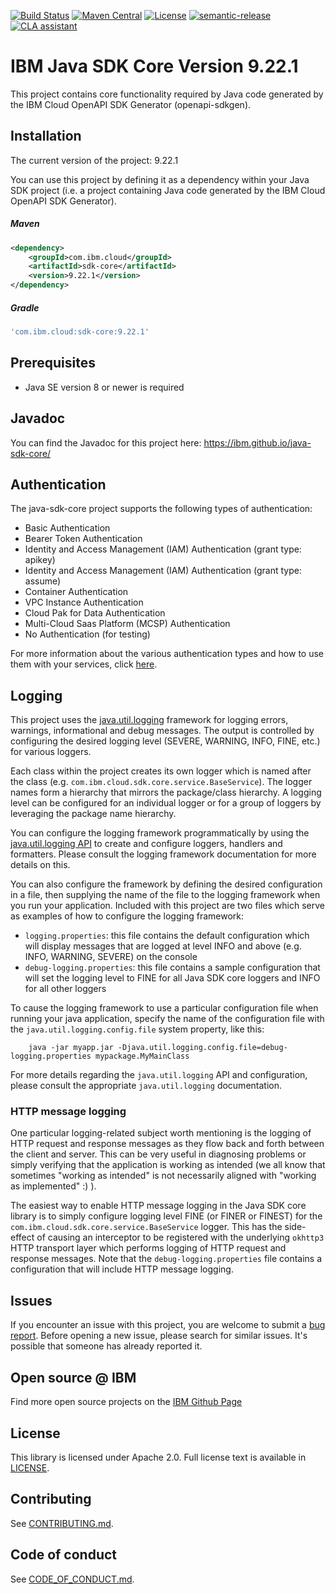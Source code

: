 [![Build Status](https://app.travis-ci.com/IBM/java-sdk-core.svg?branch=main)](https://app.travis-ci.com/IBM/java-sdk-core)
[![Maven Central](https://maven-badges.herokuapp.com/maven-central/com.ibm.cloud/sdk-core/badge.svg)](https://maven-badges.herokuapp.com/maven-central/com.ibm.cloud/sdk-core)
[![License](https://img.shields.io/badge/License-Apache%202.0-blue.svg)](https://opensource.org/licenses/Apache-2.0)
[![semantic-release](https://img.shields.io/badge/%20%20%F0%9F%93%A6%F0%9F%9A%80-semantic--release-e10079.svg)](https://github.com/semantic-release/semantic-release)
[![CLA assistant](https://cla-assistant.io/readme/badge/ibm/java-sdk-core)](https://cla-assistant.io/ibm/java-sdk-core)

# IBM Java SDK Core Version 9.22.1
This project contains core functionality required by Java code generated by the IBM Cloud OpenAPI SDK Generator
(openapi-sdkgen).

## Installation
The current version of the project: 9.22.1

You can use this project by defining it as a dependency within your Java SDK project
(i.e. a project containing Java code generated by the IBM Cloud OpenAPI SDK Generator).

##### Maven
```xml
<dependency>
	<groupId>com.ibm.cloud</groupId>
	<artifactId>sdk-core</artifactId>
	<version>9.22.1</version>
</dependency>
```

##### Gradle

```gradle
'com.ibm.cloud:sdk-core:9.22.1'
```

## Prerequisites
- Java SE version 8 or newer is required

## Javadoc
You can find the Javadoc for this project here: https://ibm.github.io/java-sdk-core/

## Authentication
The java-sdk-core project supports the following types of authentication:
- Basic Authentication
- Bearer Token Authentication
- Identity and Access Management (IAM) Authentication (grant type: apikey)
- Identity and Access Management (IAM) Authentication (grant type: assume)
- Container Authentication
- VPC Instance Authentication
- Cloud Pak for Data Authentication
- Multi-Cloud Saas Platform (MCSP) Authentication
- No Authentication (for testing)

For more information about the various authentication types and how to use them with your services, click [here](Authentication.md).

## Logging
This project uses the [java.util.logging](https://docs.oracle.com/en/java/javase/11/core/java-logging-overview.html)
framework for logging errors, warnings, informational and debug messages. The output is controlled by configuring the desired
logging level (SEVERE, WARNING, INFO, FINE, etc.) for various loggers.

Each class within the project creates its own logger which is named after the class (e.g. `com.ibm.cloud.sdk.core.service.BaseService`).
The logger names form a hierarchy that mirrors the package/class hierarchy. A logging level can be configured for an individual logger
or for a group of loggers by leveraging the package name hierarchy.

You can configure the logging framework programmatically by using the [java.util.logging API](https://docs.oracle.com/javase/8/docs/api/java/util/logging/package-summary.html) to create and configure
loggers, handlers and formatters. Please consult the logging framework documentation for more details on this.

You can also configure the framework by defining the desired configuration in a file, then
supplying the name of the file to the logging framework when you run your application.
Included with this project are two files which serve as examples of how to configure the logging framework:
* `logging.properties`: this file contains the default configuration which will display messages that are logged at
level INFO and above (e.g. INFO, WARNING, SEVERE) on the console
* `debug-logging.properties`: this file contains a sample configuration that will set the logging level to FINE for all
Java SDK core loggers and INFO for all other loggers

To cause the logging framework to use a particular configuration file when running your java application, specify the
name of the configuration file with the `java.util.logging.config.file` system property, like this:
```
    java -jar myapp.jar -Djava.util.logging.config.file=debug-logging.properties mypackage.MyMainClass
```

For more details regarding the `java.util.logging` API and configuration, please consult the appropriate
`java.util.logging` documentation.

### HTTP message logging
One particular logging-related subject worth mentioning is the logging of HTTP request and response
messages as they flow back and forth between the client and server.
This can be very useful in diagnosing problems or simply verifying that the application is working as intended
(we all know that sometimes "working as intended" is not necessarily aligned with "working as implemented" :) ).

The easiest way to enable HTTP message logging in the Java SDK core library is to simply configure
logging level FINE (or FINER or FINEST) for the `com.ibm.cloud.sdk.core.service.BaseService` logger.
This has the side-effect of causing an interceptor to be registered with the underlying `okhttp3` HTTP transport layer which performs
logging of HTTP request and response messages. Note that the `debug-logging.properties` file contains a configuration that will
include HTTP message logging.


## Issues

If you encounter an issue with this project, you are welcome to submit a [bug report](https://github.com/IBM/java-sdk-core/issues).
Before opening a new issue, please search for similar issues. It's possible that someone has already reported it.

## Open source @ IBM

Find more open source projects on the [IBM Github Page](http://github.com/IBM)

## License

This library is licensed under Apache 2.0. Full license text is
available in [LICENSE](LICENSE).

## Contributing

See [CONTRIBUTING.md](CONTRIBUTING.md).

## Code of conduct

See [CODE_OF_CONDUCT.md](CODE_OF_CONDUCT.md).
